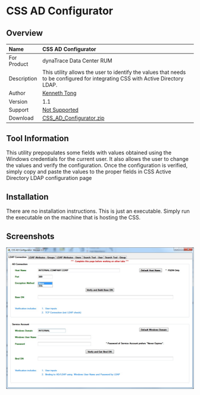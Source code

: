 # CSS AD Configurator

## Overview

|Name | CSS AD Configurator
| :-- | :--
|For Product | dynaTrace Data Center RUM
|Description |This utility allows the user to identify the values that needs to be configured for integrating CSS with Active Directory LDAP.
|Author |[Kenneth Tong](mailto:Kenneth.Tong@compuware.com)
|Version |1.1
|Support |[Not Supported ](https://community.compuwareapm.com/community/display/DL/Support+Levels#SupportLevels-Community)
|Download |[CSS_AD_Configurator.zip](CSS_AD_Configurator.zip)

## Tool Information

This utility prepopulates some fields with values obtained using the Windows credentials for the current user. It also allows the user to change the values and verify the configuration. Once the
configuration is verified, simply copy and paste the values to the proper fields in CSS Active Directory LDAP configuration page

## Installation

There are no installation instructions. This is just an executable. Simply run the executable on the machine that is hosting the CSS.

## Screenshots

![images_community/download/attachments/90210537/CSS_AD_LDAP_Utility.jpg](images_community/download/attachments/90210537/CSS_AD_LDAP_Utility.jpg)


